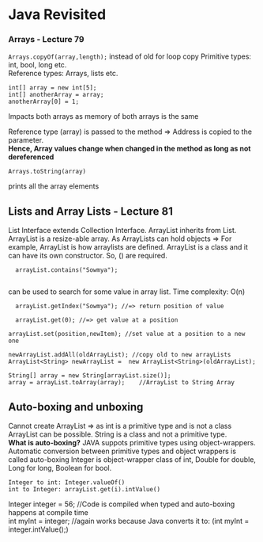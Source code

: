 # Java Revisited

### Arrays - Lecture 79
```Arrays.copyOf(array,length);``` instead of old for loop copy
Primitive types: int, bool, long etc.   
Reference types: Arrays, lists etc.  

```
int[] array = new int[5];
int[] anotherArray = array;
anotherArray[0] = 1;
```
Impacts both arrays as memory of both arrays is the same

Reference type (array) is passed to the method => Address is copied to the parameter.  
__Hence, Array values change when changed in the method as long as not dereferenced__

```
Arrays.toString(array)
```
prints all the array elements

## Lists and Array Lists - Lecture 81
List Interface extends Collection Interface. ArrayList inherits from List.
ArrayList is a resize-able array. As ArrayLists can hold objects => For example, ArrayList<String> is how arraylists are defined. ArrayList is a class and it can have its own constructor. So, () are required.

```
  arrayList.contains("Sowmya"); 
  
``` 
can be used to search for some value in array list. Time complexity: O(n)

```
  arrayList.getIndex("Sowmya"); //=> return position of value
```
```
  arrayList.get(0); //=> get value at a position
``` 
```
arrayList.set(position,newItem); //set value at a position to a new one
```
```
newArrayList.addAll(oldArrayList); //copy old to new arrayLists
ArrayList<String> newArrayList =  new ArrayList<String>(oldArrayList);
```
```
String[] array = new String[arrayList.size()];
array = arrayList.toArray(array);    //ArrayList to String Array
```

## Auto-boxing and unboxing
Cannot create ArrayList<int> => as int is a primitive type and is not a class
ArrayList<Integer> can be possible. 
String is a class and not a primitive type.  
__What is auto-boxing?__
JAVA suppots primitive types using object-wrappers. Automatic conversion between primitive types and object wrappers is called auto-boxing
Integer is object-wrapper class of int,
Double for double,
Long for long,
Boolean for bool.

```
Integer to int: Integer.valueOf()
int to Integer: arrayList.get(i).intValue()
```
Integer integer = 56; //Code is compiled when typed and auto-boxing happens at compile time  
int myInt = integer; //again works because Java converts it to: (int myInt = integer.intValue();)  




  
